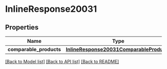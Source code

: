 # InlineResponse20031

## Properties
Name | Type | Description | Notes
------------ | ------------- | ------------- | -------------
**comparable_products** | [**InlineResponse20031ComparableProducts**](InlineResponse20031ComparableProducts.md) |  | 

[[Back to Model list]](../README.md#documentation-for-models) [[Back to API list]](../README.md#documentation-for-api-endpoints) [[Back to README]](../README.md)


